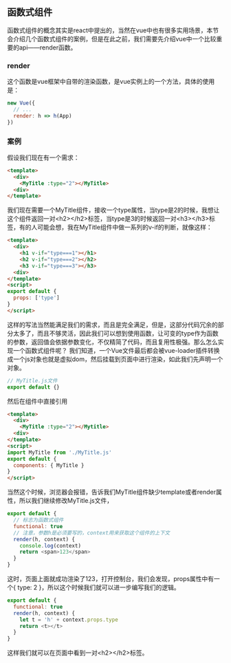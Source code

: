 ## 函数式组件

函数式组件的概念其实是react中提出的，当然在vue中也有很多实用场景，本节会介绍几个函数式组件的案例，但是在此之前，我们需要先介绍vue中一个比较重要的api——render函数。

### render

这个函数是vue框架中自带的渲染函数，是vue实例上的一个方法，具体的使用是：

```javascript
new Vue({
  // ...
  render: h => h(App)
})
```

### 案例

假设我们现在有一个需求：

```html
<template>
  <div>
    <MyTitle :type="2"></MyTitle>
  <div>
</template>
```

我们现在需要一个MyTitle组件，接收一个type属性，当type是2的时候，我想让这个组件返回一对\<h2>\</h2>标签，当type是3的时候返回一对\<h3>\</h3>标签，有的人可能会想，我在MyTitle组件中做一系列的v-if的判断，就像这样：

```html
<template>
  <div>
    <h1 v-if="type===1"></h1>
    <h2 v-if="type===2"></h2>
    <h3 v-if="type===3"></h3>
  <div>
</template>
<script>
export default {
  props: ['type']
}
</script>
```

这样的写法当然能满足我们的需求，而且是完全满足，但是，这部分代码冗余的部分太多了，而且不够灵活，因此我们可以想到使用函数，让可变的type作为函数的参数，返回值会依据参数变化，不仅精简了代码，而且复用性极强。那么怎么实现一个函数式组件呢？
我们知道，一个Vue文件最后都会被vue-loader插件转换成一个js对象也就是虚拟dom，然后挂载到页面中进行渲染，如此我们先声明一个对象。

```javascript 
// MyTitle.js文件
export default {}
```

然后在组件中直接引用

```html
<template>
  <div>
    <MyTitle :type="2"></Mytitle>
  <div>
</template>
<script>
import MyTitle from './MyTitle.js'
export default {
  components: { MyTitle }
}
</script>
```

当然这个时候，浏览器会报错，告诉我们MyTitle组件缺少template或者render属性，所以我们继续修改MyTitle.js文件，

```javascript
export default {
  // 标志为函数式组件
  functional: true
  // 注意，参数h是必须要写的，context用来获取这个组件的上下文
  render(h, context) {
    console.log(context)
    return <span>123</span>
  }
}
```

这时，页面上面就成功渲染了123，打开控制台，我们会发现，props属性中有一个{ type: 2 }，所以这个时候我们就可以进一步编写我们的逻辑。

```javascript
export default {
  functional: true
  render(h, context) {
    let t = 'h' + context.props.type
    return <t></t>
  }
}
```

这样我们就可以在页面中看到一对\<h2>\</h2>标签。
